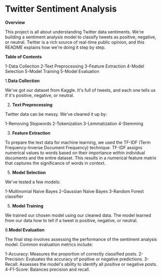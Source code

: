  # **Twitter Sentiment Analysis**

**Overview**

This project is all about understanding Twitter data sentiments. We're building a sentiment analysis model to classify tweets as positive, negative, or neutral. Twitter is a rich source of real-time public opinion, and this README explains how we're doing it step by step.

**Table of Contents**

1-Data Collection
2-Text Preprocessing
3-Feature Extraction
4-Model Selection
5-Model Training
5-Model Evaluation

1.**Data Collection**

We've got our dataset from Kaggle. It's full of tweets, and each one tells us if it's positive, negative, or neutral.

2. **Text Preprocessing**
 
Twitter data can be messy. We've cleaned it up by:


1-Removing Stopwords
2-Tokenization
3-Lemmatization
4-Stemming


3. **Feature Extraction**

To prepare the text data for machine learning, we used the TF-IDF (Term Frequency-Inverse Document Frequency) technique. TF-IDF assigns numerical values to words based on their importance within individual documents and the entire dataset. This results in a numerical feature matrix that captures the significance of words in context.

5. **Model Selection**

We've tested a few models:


1-Multinomial Naive Bayes
2-Gaussian Naive Bayes
3-Random Forest classifier


5. **Model Training**
   
We trained our chosen model using our cleaned data. The model learned from our data how to tell if a tweet is positive, negative, or neutral.


6.**Model Evaluation**

The final step involves assessing the performance of the sentiment analysis model. Common evaluation metrics include:


1-Accuracy: Measures the proportion of correctly classified posts.
2-Precision: Evaluates the accuracy of positive or negative predictions.
3-Recall: Assesses the model's ability to identify all positive or negative posts.
4-F1-Score: Balances precision and recall.



